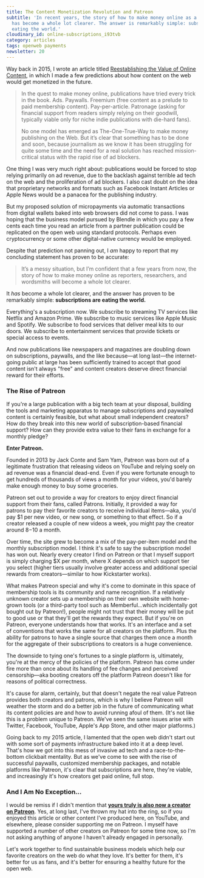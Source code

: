 ```yaml
---
title: The Content Monetization Revolution and Patreon
subtitle: 'In recent years, the story of how to make money online as a content creator
  has become a whole lot clearer. The answer is remarkably simple: subscriptions are
  eating the world.'
cloudinary_id: online-subscriptions_i93tvb
category: articles
tags: openweb payments
newsletter: 20
---
```


Way back in 2015, I wrote an article titled [Reestablishing the Value of Online Content](https://jaredwhite.com/articles/reestablishing-the-value-of-online-content), in which I made a few predictions about how content on the web would get monetized in the future.

> In the quest to make money online, publications have tried every trick in the book. Ads. Paywalls. Freemium (free content as a prelude to paid membership content). Pay-per-article. Patronage (asking for financial support from readers simply relying on their goodwill, typically viable only for niche indie publications with die-hard fans).
> 
> No one model has emerged as The-One-True-Way to make money publishing on the Web. But it’s clear that something has to be done and soon, because journalism as we know it has been struggling for quite some time and the need for a real solution has reached mission-critical status with the rapid rise of ad blockers.

One thing I was very much right about: publications would be forced to stop relying primarily on ad revenue, due to the backlash against terrible ad tech on the web and the proliferation of ad blockers. I also cast doubt on the idea that proprietary networks and formats such as Facebook Instant Articles or Apple News would be a panacea for the publishing industry.

But my proposed solution of micropayments via automatic transactions from digital wallets baked into web browsers did not come to pass. I was hoping that the business model pursued by Blendle in which you pay a few cents each time you read an article from a partner publication could be replicated on the open web using standard protocols. Perhaps even cryptocurrency or some other digital-native currency would be employed.

Despite that prediction not panning out, I _am_ happy to report that my concluding statement has proven to be accurate:

> It’s a messy situation, but I’m confident that a few years from now, the story of how to make money online as reporters, researchers, and wordsmiths will become a whole lot clearer.

It _has_ become a whole lot clearer, and the answer has proven to be remarkably simple: **subscriptions are eating the world.**

Everything's a subscription now. We subscribe to streaming TV services like Netflix and Amazon Prime. We subscribe to music services like Apple Music and Spotify. We subscribe to food services that deliver meal kits to our doors. We subscribe to entertainment services that provide tickets or special access to events.

And now publications like newspapers and magazines are doubling down on subscriptions, paywalls, and the like because—at long last—the internet-going public at large has been sufficiently trained to accept that good content isn't always "free" and content creators deserve direct financial reward for their efforts.

### The Rise of Patreon

If you're a large publication with a big tech team at your disposal, building the tools and marketing apparatus to manage subscriptions and paywalled content is certainly feasible, but what about small independent creators? How do they break into this new world of subscription-based financial support? How can they provide extra value to their fans in exchange for a monthly pledge?

**Enter Patreon.**

Founded in 2013 by Jack Conte and Sam Yam, Patreon was born out of a legitimate frustration that releasing videos on YouTube and relying soely on ad revenue was a financial dead-end. Even if you were fortunate enough to get hundreds of thousands of views a month for your videos, you'd barely make enough money to buy some groceries.

Patreon set out to provide a way for creators to enjoy direct financial support from their fans, called Patrons. Initially, it provided a way for patrons to pay their favorite creators to receive individual items—aka, you'd pay $1 per new video, or new song, or something to that effect. So if a creator released a couple of new videos a week, you might pay the creator around $8-$10 a month.

Over time, the site grew to become a mix of the pay-per-item model and the monthly subscription model. I think it's safe to say the subscription model has won out. Nearly every creator I find on Patreon or that I myself support is simply charging $X per month, where X depends on which support tier you select (higher tiers usually involve greater access and additional special rewards from creators—similar to how Kickstarter works).

What makes Patreon special and why it's come to dominate in this space of membership tools is its community and name recognition. If a relatively unknown creator sets up a membership on their own website with home-grown tools (or a third-party tool such as Memberful…which incidentally got bought out by Patreon!), people might not trust that their money will be put to good use or that they'll get the rewards they expect. But if you're on Patreon, everyone understands how that works. It's an interface and a set of conventions that works the same for all creators on the platform. Plus the ability for patrons to have a single source that charges them once a month for the aggregate of their subscriptions to creators is a huge convenience.

The downside to tying one's fortunes to a single platform is, ultimately, you're at the mercy of the policies of the platform. Patreon has come under fire more than once about its handling of fee changes and perceived censorship—aka booting creators off the platform Patreon doesn't like for reasons of political correctness.

It's cause for alarm, certainly, but that doesn't negate the real value Patreon provides both creators and patrons, which is why I believe Patreon will weather the storm and do a better job in the future of communicating what its content policies are and how to avoid running afoul of them. (It's not like this is a problem unique to Patreon. We've seen the same issues arise with Twitter, Facebook, YouTube, Apple's App Store, and other major platforms.)

Going back to my 2015 article, I lamented that the open web didn't start out with some sort of payments infrastructure baked into it at a deep level. That's how we got into this mess of invasive ad tech and a race-to-the-bottom clickbait mentality. But as we've come to see with the rise of successful paywalls, customized membership packages, and notable platforms like Patreon, it's clear that subscriptions are here, they're viable, and increasingly it's how creators get paid online, full stop.

### And I Am No Exception…

I would be remiss if I didn't mention that **[yours truly is also now a creator on Patreon](https://patreon.com/essentiallifejared)**. Yes, at long last, I've thrown my hat into the ring, so if you enjoyed this article or other content I've produced here, on YouTube, and elsewhere, please consider supporting me on Patreon. I myself have supported a number of other creators on Patreon for some time now, so I'm not asking anything of anyone I haven't already engaged in personally.

Let's work together to find sustainable business models which help our favorite creators on the web do what they love. It's better for them, it's better for us as fans, and it's better for ensuring a healthy future for the open web.